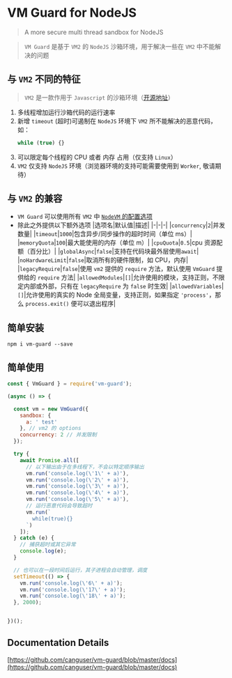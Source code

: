 # VM Guard for NodeJS

> A more secure multi thread sandbox for NodeJS

> `VM Guard` 是基于 `VM2` 的 `NodeJS` 沙箱环境，用于解决一些在 `VM2` 中不能解决的问题

## 与 `VM2` 不同的特征
> `VM2` 是一款作用于 `Javascript` 的沙箱环境（[开源地址](https://github.com/patriksimek/vm2)）

1. 多线程增加运行沙箱代码的运行速率
2. 新增 `timeout` (超时)可遏制在 `NodeJS` 环境下 `VM2` 所不能解决的恶意代码，如：
    ```javascript
    while (true) {}
    ```
3. 可以限定每个线程的 CPU 或者 内存 占用（仅支持 `Linux`）
3. `VM2` 仅支持 `NodeJS` 环境（浏览器环境的支持可能需要使用到 `Worker`, 敬请期待）

## 与 `VM2` 的兼容
- `VM Guard` 可以使用所有 `VM2` 中 [`NodeVM` 的配置选项](https://github.com/patriksimek/vm2#nodevm)
- 除此之外提供以下额外选项
    |选项名|默认值|描述|
    |-|-|-|
    |`concurrency`|`2`|并发数量|
    |`timeout`|`1000`|包含异步/同步操作的超时时间（单位 ms）|
    |`memoryQuota`|`100`|最大能使用的内存（单位 m）|
    |`cpuQuota`|`0.5`|cpu 资源配额（百分比）|
    |`globalAsync`|`false`|支持在代码块最外层使用`await`|
    |`noHardwareLimit`|`false`|取消所有的硬件限制，如 CPU，内存|
    |`legacyRequire`|`false`|使用 `vm2` 提供的 `require` 方法，默认使用 `VmGuard` 提供给的 `require` 方法|
    |`allowedModules`|`[]`|允许使用的模块，支持正则，不限定内部或外部，只有在 `legacyRequire` 为 `false` 时生效|
    |`allowedVariables`|`[]`|允许使用的真实的 Node 全局变量，支持正则，如果指定 `'process'`，那么 `process.exit()` 便可以退出程序|

## 简单安装
```shall script
npm i vm-guard --save
```

## 简单使用
```javascript
const { VmGuard } = require('vm-guard');

(async () => {

  const vm = new VmGuard({
    sandbox: {
      a: ' test'
    }, // vm2 的 options
    concurrency: 2 // 并发限制
  });

  try {
    await Promise.all([
      // 以下输出由于在多线程下，不会以特定顺序输出
      vm.run('console.log(\'1\' + a)'),
      vm.run('console.log(\'2\' + a)'),
      vm.run('console.log(\'3\' + a)'),
      vm.run('console.log(\'4\' + a)'),
      vm.run('console.log(\'5\' + a)'),
      // 运行恶意代码会导致超时
      vm.run(`
        while(true){}
      `)
    ]);
  } catch (e) {
    // 捕获超时或其它异常
    console.log(e);
  }

  // 也可以在一段时间后运行，其子进程会自动管理，调度
  setTimeout(() => {
    vm.run('console.log(\'6\' + a)');
    vm.run('console.log(\'17\' + a)');
    vm.run('console.log(\'18\' + a)');
  }, 2000);


})();
```

## Documentation Details
[https://github.com/canguser/vm-guard/blob/master/docs](https://github.com/canguser/vm-guard/blob/master/docs)